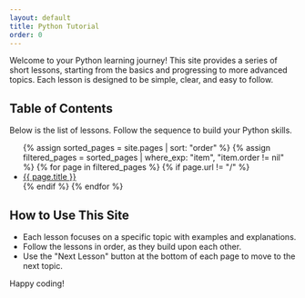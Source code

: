 ```yaml
---
layout: default
title: Python Tutorial
order: 0
---
```


Welcome to your Python learning journey! This site provides a series of short lessons, starting from the basics and progressing to more advanced topics. Each lesson is designed to be simple, clear, and easy to follow.

## Table of Contents

Below is the list of lessons. Follow the sequence to build your Python skills.

<ul>
  {% assign sorted_pages = site.pages | sort: "order" %}
  {% assign filtered_pages = sorted_pages | where_exp: "item", "item.order != nil" %}
  {% for page in filtered_pages %}
  {% if page.url != "/" %}
  <li><a href="{{ page.url }}">{{ page.title }}</a></li>
  {% endif %}
  {% endfor %}
</ul>

## How to Use This Site
- Each lesson focuses on a specific topic with examples and explanations.
- Follow the lessons in order, as they build upon each other.
- Use the "Next Lesson" button at the bottom of each page to move to the next topic.

Happy coding!
